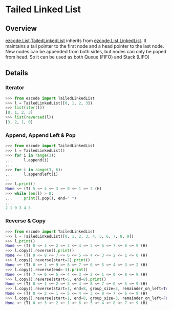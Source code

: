 # Tailed Linked List
## Overview

[ezcode.List](../../src/ezcode/List/__init__.py).[TailedLinkedList](../../src/ezcode/List/TailedLinkedList.py#L9) inherits from [ezcode.List.LinkedList](../../src/ezcode/List/LinkedList.py#L10). It maintains a tail pointer to the first node and a head pointer to the last node. New nodes can be appended from both sides, but nodes can only be poped from head. So it can be used as both Queue (FIFO) and Stack (LIFO)  

## Details
### Iterator
```python
>>> from ezcode import TailedLinkedList
>>> l = TailedLinkedList([0, 1, 2, 3])
>>> list(iter(l))
[0, 1, 2, 3]
>>> list(reversed(l))
[3, 2, 1, 0]
```
### Append, Append Left & Pop
```python
>>> from ezcode import TailedLinkedList
>>> l = TailedLinkedList()
>>> for i in range(3):
...     l.append(i)
... 
>>> for i in range(3, 6):
...     l.appendleft(i)
... 
>>> l.print()
None <─ (T) 5 <─ 4 <─ 3 <─ 0 <─ 1 <─ 2 (H)
>>> while len(l) > 0:
...     print(l.pop(), end=" ")
... 
2 1 0 3 4 5
```
### Reverse & Copy
```python
>>> from ezcode import TailedLinkedList
>>> l = TailedLinkedList([0, 1, 2, 3, 4, 5, 6, 7, 8, 9])
>>> l.print()
None <─ (T) 0 <─ 1 <─ 2 <─ 3 <─ 4 <─ 5 <─ 6 <─ 7 <─ 8 <─ 9 (H)
>>> l.copy().reverse().print()
None <─ (T) 9 <─ 8 <─ 7 <─ 6 <─ 5 <─ 4 <─ 3 <─ 2 <─ 1 <─ 0 (H)
>>> l.copy().reverse(start=2).print()
None <─ (T) 0 <─ 1 <─ 9 <─ 8 <─ 7 <─ 6 <─ 5 <─ 4 <─ 3 <─ 2 (H)
>>> l.copy().reverse(end=-3).print()
None <─ (T) 7 <─ 6 <─ 5 <─ 4 <─ 3 <─ 2 <─ 1 <─ 0 <─ 8 <─ 9 (H)
>>> l.copy().reverse(start=5, end=8).print()
None <─ (T) 0 <─ 1 <─ 2 <─ 3 <─ 4 <─ 8 <─ 7 <─ 6 <─ 5 <─ 9 (H)
>>> l.copy().reverse(start=1, end=8, group_size=3, remainder_on_left=True).print()
None <─ (T) 0 <─ 2 <─ 1 <─ 5 <─ 4 <─ 3 <─ 8 <─ 7 <─ 6 <─ 9 (H)
>>> l.copy().reverse(start=1, end=8, group_size=3, remainder_on_left=False).print()
None <─ (T) 0 <─ 3 <─ 2 <─ 1 <─ 6 <─ 5 <─ 4 <─ 8 <─ 7 <─ 9 (H)
```